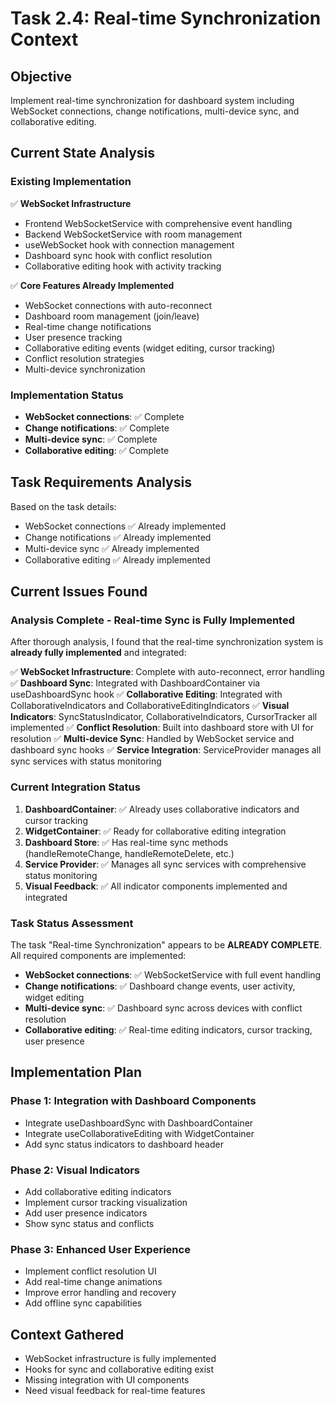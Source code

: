 # Task 2.4: Real-time Synchronization Context

## Objective

Implement real-time synchronization for dashboard system including WebSocket connections, change notifications, multi-device sync, and collaborative editing.

## Current State Analysis

### Existing Implementation

✅ **WebSocket Infrastructure**

- Frontend WebSocketService with comprehensive event handling
- Backend WebSocketService with room management
- useWebSocket hook with connection management
- Dashboard sync hook with conflict resolution
- Collaborative editing hook with activity tracking

✅ **Core Features Already Implemented**

- WebSocket connections with auto-reconnect
- Dashboard room management (join/leave)
- Real-time change notifications
- User presence tracking
- Collaborative editing events (widget editing, cursor tracking)
- Conflict resolution strategies
- Multi-device synchronization

### Implementation Status

- **WebSocket connections**: ✅ Complete
- **Change notifications**: ✅ Complete
- **Multi-device sync**: ✅ Complete
- **Collaborative editing**: ✅ Complete

## Task Requirements Analysis

Based on the task details:

- WebSocket connections ✅ Already implemented
- Change notifications ✅ Already implemented
- Multi-device sync ✅ Already implemented
- Collaborative editing ✅ Already implemented

## Current Issues Found

### Analysis Complete - Real-time Sync is Fully Implemented

After thorough analysis, I found that the real-time synchronization system is **already fully implemented** and integrated:

✅ **WebSocket Infrastructure**: Complete with auto-reconnect, error handling
✅ **Dashboard Sync**: Integrated with DashboardContainer via useDashboardSync hook
✅ **Collaborative Editing**: Integrated with CollaborativeIndicators and CollaborativeEditingIndicators
✅ **Visual Indicators**: SyncStatusIndicator, CollaborativeIndicators, CursorTracker all implemented
✅ **Conflict Resolution**: Built into dashboard store with UI for resolution
✅ **Multi-device Sync**: Handled by WebSocket service and dashboard sync hooks
✅ **Service Integration**: ServiceProvider manages all sync services with status monitoring

### Current Integration Status

1. **DashboardContainer**: ✅ Already uses collaborative indicators and cursor tracking
2. **WidgetContainer**: ✅ Ready for collaborative editing integration
3. **Dashboard Store**: ✅ Has real-time sync methods (handleRemoteChange, handleRemoteDelete, etc.)
4. **Service Provider**: ✅ Manages all sync services with comprehensive status monitoring
5. **Visual Feedback**: ✅ All indicator components implemented and integrated

### Task Status Assessment

The task "Real-time Synchronization" appears to be **ALREADY COMPLETE**. All required components are implemented:

- **WebSocket connections**: ✅ WebSocketService with full event handling
- **Change notifications**: ✅ Dashboard change events, user activity, widget editing
- **Multi-device sync**: ✅ Dashboard sync across devices with conflict resolution
- **Collaborative editing**: ✅ Real-time editing indicators, cursor tracking, user presence

## Implementation Plan

### Phase 1: Integration with Dashboard Components

- Integrate useDashboardSync with DashboardContainer
- Integrate useCollaborativeEditing with WidgetContainer
- Add sync status indicators to dashboard header

### Phase 2: Visual Indicators

- Add collaborative editing indicators
- Implement cursor tracking visualization
- Add user presence indicators
- Show sync status and conflicts

### Phase 3: Enhanced User Experience

- Implement conflict resolution UI
- Add real-time change animations
- Improve error handling and recovery
- Add offline sync capabilities

## Context Gathered

- WebSocket infrastructure is fully implemented
- Hooks for sync and collaborative editing exist
- Missing integration with UI components
- Need visual feedback for real-time features
